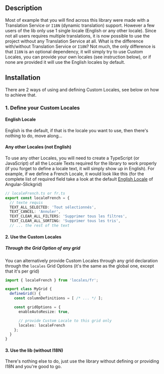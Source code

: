 ## Description
Most of example that you will find across this library were made with a Translation Service or `I18N` (dynamic translation) support. However a few users of the lib only use 1 single locale (English or any other locale). Since not all users requires multiple translations, it is now possible to use the project without any Translation Service at all. What is the difference with/without Translation Service or `I18N`? Not much, the only difference is that `I18N` is an optional dependency, it will simply try to use Custom Locales, you can provide your own locales (see instruction below), or if none are provided it will use the English locales by default.

## Installation
There are 2 ways of using and defining Custom Locales, see below on how to achieve that.

### 1. Define your Custom Locales
#### English Locale
English is the default, if that is the locale you want to use, then there's nothing to do, move along...

#### Any other Locales (not English)
To use any other Locales, you will need to create a TypeScript (or JavaScript) of all the Locale Texts required for the library to work properly (if you forget to define a locale text, it will simply show up in English). For example, if we define a French Locale, it would look like this (for the complete list of required field take a look at the default [English Locale](https://github.com/ghiscoding/angular-slickgrid-demos/blob/master/bootstrap5-demo-with-locales/src/app/locales/en.ts) of Angular-Slickgrid)

```ts
// localeFrench.ts or fr.ts
export const localeFrench = {
  // texte requis
  TEXT_ALL_SELECTED: 'Tout sélectionnés',
  TEXT_CANCEL: 'Annuler',
  TEXT_CLEAR_ALL_FILTERS: 'Supprimer tous les filtres',
  TEXT_CLEAR_ALL_SORTING: 'Supprimer tous les tris',
  // ... the rest of the text
```

#### 2. Use the Custom Locales
##### Through the Grid Option of any grid
You can alternatively provide Custom Locales through any grid declaration through the `locales` Grid Options (it's the same as the global one, except that it's per grid)

```ts
import { localeFrench } from 'locales/fr';

export class MyGrid {
  defineGrid() {
    const columnDefinitions = [ /* ... */ ];

    const gridOptions = {
      enableAutoResize: true,

      // provide Custom Locale to this grid only
      locales: localeFrench
    };
  }
}
```

#### 3. Use the lib (without I18N)
There's nothing else to do, just use the library without defining or providing I18N and you're good to go.